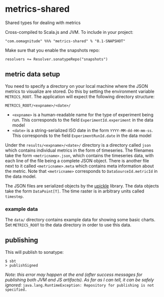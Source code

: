# metrics-shared
Shared types for dealing with metrics

Cross-compiled to Scala.js and JVM.
To include in your project:

```
"com.oomagnitude" %%% "metrics-shared" % "0.1-SNAPSHOT"
```

Make sure that you enable the snapshots repo:

```
resolvers += Resolver.sonatypeRepo("snapshots")
```

## metric data setup

You need to specify a directory on your local machine where the JSON metrics to visualize are stored. Do this
by setting the environment variable `METRICS_ROOT`. The application will expect the following directory structure:

```
METRICS_ROOT/<expname>/<date>/
```

- `<expname>` is a human-readable name for the type of experiment being run. This corresponds to the field `ExperimentId.experiment` in the data model
- `<date>` is a string-serialized ISO date in the form `YYYY-MM-dd-HH-mm-ss`. This corresponds to the field `ExperimentRunId.date` in the data model

Under the `results/<expname>/<date>/` directory is a directory called `json` which contains individual metrics
in the form of timeseries. The filenames take the form `<metricname>.json`, which contains the timeseries data,
with each line of the file being a complete JSON object. There is another file next to it called `<metricname>.meta`
which contains meta information about the metric. Note that `<metricname>` corresponds to `DataSourceId.metricId` in the data model.

The JSON files are serialized objects by the [µpickle](https://github.com/lihaoyi/upickle) library. The data 
objects take the form `DataPoint[T]`. The time raster is in arbitrary units called `timestep`.

### example data

The `data/` directory contains example data for showing some basic charts. Set `METRICS_ROOT` to the data directory in
order to use this data.

## publishing

This will publish to sonatype:

```
$ sbt 
> publishSigned
```

_Note: this error may happen at the end (after success messages for publishing both JVM and JS artifacts). As far as I 
can tell, it can be safely ignored:_ `java.lang.RuntimeException: Repository for publishing is not specified.`
